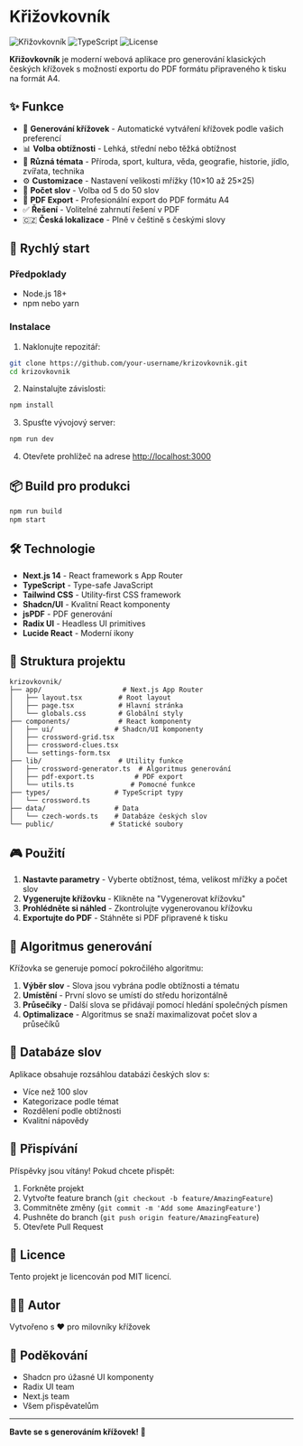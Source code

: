 # Křižovkovník

![Křižovkovník](https://img.shields.io/badge/Next.js-14-black)
![TypeScript](https://img.shields.io/badge/TypeScript-5.0-blue)
![License](https://img.shields.io/badge/license-MIT-green)

**Křižovkovník** je moderní webová aplikace pro generování klasických českých křížovek s možností exportu do PDF formátu připraveného k tisku na formát A4.

## ✨ Funkce

- 🎯 **Generování křížovek** - Automatické vytváření křížovek podle vašich preferencí
- 📊 **Volba obtížnosti** - Lehká, střední nebo těžká obtížnost
- 🎨 **Různá témata** - Příroda, sport, kultura, věda, geografie, historie, jídlo, zvířata, technika
- ⚙️ **Customizace** - Nastavení velikosti mřížky (10×10 až 25×25)
- 📝 **Počet slov** - Volba od 5 do 50 slov
- 📄 **PDF Export** - Profesionální export do PDF formátu A4
- ✅ **Řešení** - Volitelné zahrnutí řešení v PDF
- 🇨🇿 **Česká lokalizace** - Plně v češtině s českými slovy

## 🚀 Rychlý start

### Předpoklady

- Node.js 18+ 
- npm nebo yarn

### Instalace

1. Naklonujte repozitář:
```bash
git clone https://github.com/your-username/krizovkovnik.git
cd krizovkovnik
```

2. Nainstalujte závislosti:
```bash
npm install
```

3. Spusťte vývojový server:
```bash
npm run dev
```

4. Otevřete prohlížeč na adrese [http://localhost:3000](http://localhost:3000)

## 📦 Build pro produkci

```bash
npm run build
npm start
```

## 🛠️ Technologie

- **Next.js 14** - React framework s App Router
- **TypeScript** - Type-safe JavaScript
- **Tailwind CSS** - Utility-first CSS framework
- **Shadcn/UI** - Kvalitní React komponenty
- **jsPDF** - PDF generování
- **Radix UI** - Headless UI primitives
- **Lucide React** - Moderní ikony

## 📁 Struktura projektu

```
krizovkovnik/
├── app/                    # Next.js App Router
│   ├── layout.tsx         # Root layout
│   ├── page.tsx           # Hlavní stránka
│   └── globals.css        # Globální styly
├── components/            # React komponenty
│   ├── ui/               # Shadcn/UI komponenty
│   ├── crossword-grid.tsx
│   ├── crossword-clues.tsx
│   └── settings-form.tsx
├── lib/                   # Utility funkce
│   ├── crossword-generator.ts  # Algoritmus generování
│   ├── pdf-export.ts          # PDF export
│   └── utils.ts              # Pomocné funkce
├── types/                # TypeScript typy
│   └── crossword.ts
├── data/                 # Data
│   └── czech-words.ts    # Databáze českých slov
└── public/              # Statické soubory
```

## 🎮 Použití

1. **Nastavte parametry** - Vyberte obtížnost, téma, velikost mřížky a počet slov
2. **Vygenerujte křížovku** - Klikněte na "Vygenerovat křížovku"
3. **Prohlédněte si náhled** - Zkontrolujte vygenerovanou křížovku
4. **Exportujte do PDF** - Stáhněte si PDF připravené k tisku

## 🧩 Algoritmus generování

Křížovka se generuje pomocí pokročilého algoritmu:

1. **Výběr slov** - Slova jsou vybrána podle obtížnosti a tématu
2. **Umístění** - První slovo se umístí do středu horizontálně
3. **Průsečíky** - Další slova se přidávají pomocí hledání společných písmen
4. **Optimalizace** - Algoritmus se snaží maximalizovat počet slov a průsečíků

## 📝 Databáze slov

Aplikace obsahuje rozsáhlou databázi českých slov s:
- Více než 100 slov
- Kategorizace podle témat
- Rozdělení podle obtížnosti
- Kvalitní nápovědy

## 🤝 Přispívání

Příspěvky jsou vítány! Pokud chcete přispět:

1. Forkněte projekt
2. Vytvořte feature branch (`git checkout -b feature/AmazingFeature`)
3. Commitněte změny (`git commit -m 'Add some AmazingFeature'`)
4. Pushněte do branch (`git push origin feature/AmazingFeature`)
5. Otevřete Pull Request

## 📄 Licence

Tento projekt je licencován pod MIT licencí.

## 👨‍💻 Autor

Vytvořeno s ❤️ pro milovníky křížovek

## 🙏 Poděkování

- Shadcn pro úžasné UI komponenty
- Radix UI team
- Next.js team
- Všem přispěvatelům

---

**Bavte se s generováním křížovek! 🎉**
